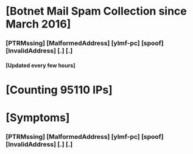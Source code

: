 # [Botnet Mail Spam Collection since March 2016]
### [PTRMssing] [MalformedAddress] [ylmf-pc] [spoof] [InvalidAddress] [.] [.]
#### [Updated every few hours]

# [Counting 95110 IPs]

# [Symptoms] 
###   [PTRMssing] [MalformedAddress] [ylmf-pc] [spoof] [InvalidAddress] [.] [.]
